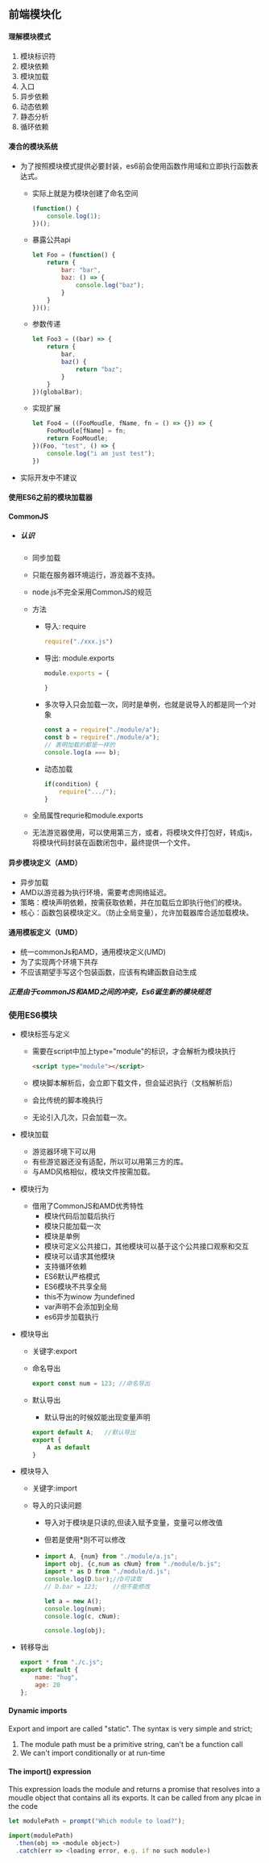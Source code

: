 ## 前端模块化

#### 理解模块模式

1. 模块标识符
2. 模块依赖
3. 模块加载
4. 入口
5. 异步依赖
6. 动态依赖
7. 静态分析
8. 循环依赖

#### 凑合的模块系统

- 为了按照模块模式提供必要封装，es6前会使用函数作用域和立即执行函数表达式。

  - 实际上就是为模块创建了命名空间

    ```js
    (function() {
        console.log(1);
    })();
    ```

  - 暴露公共api

    ```js
    let Foo = (function() {
        return {
            bar: "bar",
            baz: () => {
                console.log("baz");
            }
        }
    })();
    ```

  - 参数传递

    ```js
    let Foo3 = ((bar) => {
        return {
            bar,
            baz() {
                return "baz";
            }
        }
    })(globalBar);
    ```

  - 实现扩展

    ```js
    let Foo4 = ((FooMoudle, fName, fn = () => {}) => {
        FooMoudle[fName] = fn;
        return FooMoudle;
    })(Foo, "test", () => {
        console.log("i am just test");
    })
    ```

- 实际开发中不建议

#### 使用ES6之前的模块加载器

#### CommonJS

- ##### 认识

  - 同步加载

  - 只能在服务器环境运行，游览器不支持。

  - node.js不完全采用CommonJS的规范

  - 方法

    - 导入: require

      ```js
      require("./xxx.js")
      ```

    - 导出: module.exports

      ```js
      module.exports = {
          
      }
      ```

    - 多次导入只会加载一次，同时是单例，也就是说导入的都是同一个对象

      ```js
      const a = require("./module/a");
      const b = require("./module/a");
      // 表明加载的都是一样的
      console.log(a === b);
      ```

    - 动态加载

      ```js
      if(condition) {
          require(".../");
      }
      ```

  - 全局属性requrie和module.exports

  - 无法游览器使用，可以使用第三方，或者，将模块文件打包好，转成js，将模块代码封装在函数闭包中，最终提供一个文件。

#### 异步模块定义（AMD）

- 异步加载
- AMD以游览器为执行环境，需要考虑网络延迟。
- 策略：模块声明依赖，按需获取依赖，并在加载后立即执行他们的模块。
- 核心：函数包装模块定义。（防止全局变量），允许加载器库合适加载模块。

#### **通用模板定义（UMD）**

- 统一commonJs和AMD，通用模块定义(UMD)
- 为了实现两个环境下共存
- 不应该期望手写这个包装函数，应该有构建函数自动生成

##### 正是由于commonJS和AMD之间的冲突，Es6诞生新的模块规范



### 使用ES6模块

- 模块标签与定义

  - 需要在script中加上type="module"的标识，才会解析为模块执行

    ```html
    <script type="module"></script>
    ```

  - 模块脚本解析后，会立即下载文件，但会延迟执行（文档解析后）

  - 会比传统的脚本晚执行

  - 无论引入几次，只会加载一次。

- 模块加载

  - 游览器环境下可以用
  - 有些游览器还没有适配，所以可以用第三方的库。
  - 与AMD风格相似，模块文件按需加载。

- 模块行为

  - 借用了CommonJS和AMD优秀特性
    - 模块代码后加载后执行 
    - 模块只能加载一次
    - 模块是单例
    - 模块可定义公共接口，其他模块可以基于这个公共接口观察和交互
    - 模块可以请求其他模块
    - 支持循环依赖
    - ES6默认严格模式
    - ES6模块不共享全局
    - this不为winow 为undefined
    - var声明不会添加到全局
    - es6异步加载执行

- 模块导出

  - 关键字:export

  - 命名导出

    ```js
    export const num = 123; //命名导出
    ```

  - 默认导出

    - 默认导出的时候奴能出现变量声明

    ```js
    export default A;   //默认导出
    export {
    	A as default
    }
    ```

- 模块导入

  - 关键字:import

  - 导入的只读问题

    - 导入对于模块是只读的,但读入赋予变量，变量可以修改值
    - 但若是使用*则不可以修改

    - ```js
      import A, {num} from "./module/a.js";
      import obj, {c,num as cNum} from "./module/b.js";
      import * as D from "./module/d.js";
      console.log(D.bar);//D可读取
      // D.bar = 123;    //但不能修改
      
      let a = new A();
      console.log(num);
      console.log(c, cNum);
      
      console.log(obj);
      
      ```

- 转移导出

  ```js
  export * from "./c.js";
  export default {
      name: "hug",
      age: 20
  };
  ```


#### Dynamic imports

Export and import are called "static". The syntax is very simple and strict;

1. The module path must be a primitive string, can't be a function call
2. We can't import conditionally or at run-time

#### The import() expression

This expression loads the module and returns a promise that resolves into a moudle object that contains all its exports. It can be called from any plcae in the code

```js
let modulePath = prompt("Which module to load?");

import(modulePath)
  .then(obj => <module object>)
  .catch(err => <loading error, e.g. if no such module>)
```

